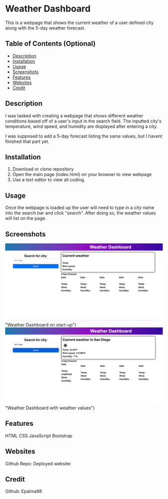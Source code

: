 # Weather Dashboard
This is a webpage that shows the current weather of a user defined city along with the 5-day weather forecast.

## Table of Contents (Optional)

- [Description](#description)
- [Installation](#installation)
- [Usage](#usage)
- [Screenshots](#screenshots) 
- [Features](#features)
- [Websites](#websites)
- [Credit](#credit)

## Description
I was tasked with creating a webpage that shows different weather conditions based off of a user's input in the search field. The inputted city's temperature, wind speed, and humidity are displayed after entering a city.

I was supposed to add a 5-day forecast listing the same values, but I havent finished that part yet.

## Installation
1. Download or clone repository
2. Open the main page (index.html) on your browser to view webpage
3. Use a text editor to view all coding.
   

## Usage
Once the webpage is loaded up the user will need to type in a city name into the search bar and click "search". After doing so, the weather values will list on the page. 


## Screenshots
![Screenshot](/Images/Screenshot%202023-02-01%20at%207.55.52%20PM.png) "Weather Dashboard on start-up")
![Screenshot](/Images/Screenshot%202023-02-01%20at%207.56.27%20PM.png) "Weather Dashboard with weather values")

## Features
HTML
CSS
JavaScript
Bootstrap


## Websites
Github Repo: 
Deployed website: 

## Credit
Github: Epalma98